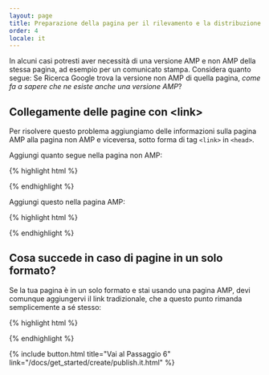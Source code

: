 ```yaml
---
layout: page
title: Preparazione della pagina per il rilevamento e la distribuzione
order: 4
locale: it
---
```


In alcuni casi potresti aver necessità di una versione AMP e non AMP della stessa pagina, ad esempio per un comunicato stampa. Considera quanto segue: Se Ricerca Google trova la versione non AMP di quella pagina, *come fa a sapere che ne esiste anche una versione AMP*?

## Collegamente delle pagine con &lt;link>

Per risolvere questo problema aggiungiamo delle informazioni sulla pagina AMP alla pagina non AMP e viceversa, sotto forma di tag `<link>` in `<head>`.

Aggiungi quanto segue nella pagina non AMP:

{% highlight html %}
<link rel="amphtml" href="https://www.example.com/url/to/amp/document.html">
{% endhighlight %}

Aggiungi questo nella pagina AMP:

{% highlight html %}
<link rel="canonical" href="https://www.example.com/url/to/full/document.html">
{% endhighlight %}

## Cosa succede in caso di pagine in un solo formato?

Se la tua pagina è in un solo formato e stai usando una pagina AMP, devi comunque aggiungervi il link tradizionale, che a questo punto rimanda semplicemente a sé stesso:

{% highlight html %}
<link rel="canonical" href="https://www.example.com/url/to/amp/document.html">
{% endhighlight %}

{% include button.html title="Vai al Passaggio 6" link="/docs/get_started/create/publish.it.html" %}
